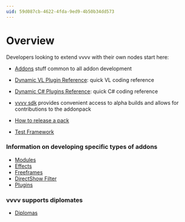 ```yaml
---
uid: 59d087cb-4622-4fda-9ed9-4b50b34dd573
---
```


# Overview
Developers looking to extend vvvv with their own nodes start here:  
* [Addons](xref:20ebd5d5-2c26-4852-b3fb-b6a866b3802f) stuff common to all addon development  
* [Dynamic VL Plugin Reference](xref:2879ae37-9e84-42ee-8e2e-8444d274bb6b): quick VL coding reference  
* [Dynamic C# Plugins Reference](xref:9fb98fc4-377b-49be-87ee-2c4741183b7c): quick C# coding reference  
* [vvvv sdk](xref:51377b2d-17a4-4b5f-b0c1-eb2cc11fe251) provides convenient access to alpha builds and allows for contributions to the addonpack   

* [How to release a pack](xref:b5cb6815-294b-44ff-94cf-365b2e4d6a81)  
* [Test Framework](xref:c8c5354b-da7f-4dad-842c-f4ea775f6026)  

### Information on developing specific types of addons
* [Modules](xref:be2a7b95-9a02-4bdf-8506-e10292de80f4)  
* [Effects](xref:7aa93595-ec96-4758-8076-0e00e4cf8bf6)  
* [Freeframes](xref:2ead0175-8c97-4f9c-ba48-6b4235f4328c)  
* [DirectShow Filter](xref:0ef810fa-20ca-44b1-a7e1-8150dac0b95f)  
* [Plugins](xref:766d8ac2-5145-417d-b2df-37d24e3b2b6f)  

### vvvv supports diplomates
* [Diplomas](xref:ec339941-5cdf-4e4e-b43c-5ce31f177967)  

